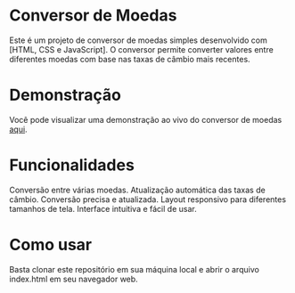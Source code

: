 # Conversor de Moedas
Este é um projeto de conversor de moedas simples desenvolvido com [HTML, CSS e JavaScript]. O conversor permite converter valores entre diferentes moedas com base nas taxas de câmbio mais recentes.

# Demonstração
Você pode visualizar uma demonstração ao vivo do conversor de moedas [aqui](link).

# Funcionalidades
Conversão entre várias moedas.
Atualização automática das taxas de câmbio.
Conversão precisa e atualizada.
Layout responsivo para diferentes tamanhos de tela.
Interface intuitiva e fácil de usar.

# Como usar
Basta clonar este repositório em sua máquina local e abrir o arquivo index.html em seu navegador web.
